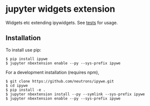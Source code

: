 # jupyter widgets extension

Widgets etc extending ipywidgets. See [tests](tests) for usage.

Installation
------------

To install use pip:

    $ pip install ipywe
    $ jupyter nbextension enable --py --sys-prefix ipywe


For a development installation (requires npm),

    $ git clone https://github.com/neutrons/ipywe.git
    $ cd ipywe
    $ pip install -e .
    $ jupyter nbextension install --py --symlink --sys-prefix ipywe
    $ jupyter nbextension enable --py --sys-prefix ipywe
